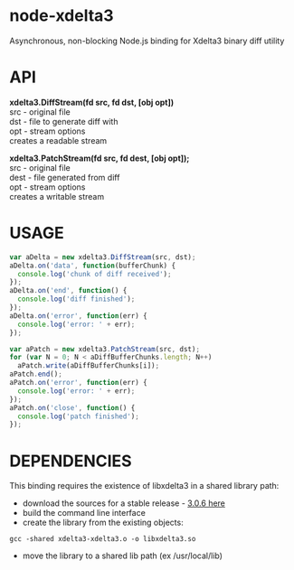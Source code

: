 # node-xdelta3

Asynchronous, non-blocking Node.js binding for Xdelta3 binary diff utility

# API

**xdelta3.DiffStream(fd src, fd dst, [obj opt])**  
src - original file  
dst - file to generate diff with  
opt - stream options  
creates a readable stream  

**xdelta3.PatchStream(fd src, fd dest, [obj opt]);**  
src - original file  
dest - file generated from diff  
opt - stream options  
creates a writable stream  

# USAGE

``` js
var aDelta = new xdelta3.DiffStream(src, dst);
aDelta.on('data', function(bufferChunk) {
  console.log('chunk of diff received');
});
aDelta.on('end', function() {
  console.log('diff finished');
});
aDelta.on('error', function(err) {
  console.log('error: ' + err);
});

var aPatch = new xdelta3.PatchStream(src, dst);
for (var N = 0; N < aDiffBufferChunks.length; N++)
  aPatch.write(aDiffBufferChunks[i]);
aPatch.end();
aPatch.on('error', function(err) {
  console.log('error: ' + err);
});
aPatch.on('close', function() {
  console.log('patch finished');
});

```

# DEPENDENCIES

This binding requires the existence of libxdelta3 in a shared library path:

* download the sources for a stable release - [3.0.6 here](https://code.google.com/p/xdelta/downloads/detail?name=xdelta3-3.0.6.tar.gz)
* build the command line interface
* create the library from the existing objects:
```
gcc -shared xdelta3-xdelta3.o -o libxdelta3.so
```
* move the library to a shared lib path (ex /usr/local/lib)

